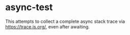 # async-test

This attempts to collect a complete async stack trace via <https://trace.js.org/>, even
after awaiting.
